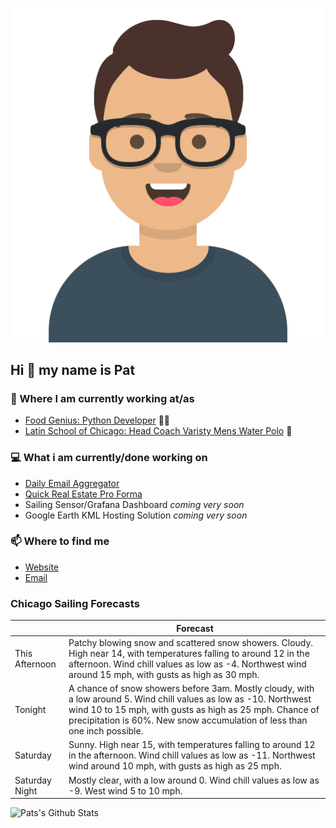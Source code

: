 [![Social banner for p-j-falconer](https://raw.githubusercontent.com/P-J-FALCONER/P-J-FALCONER/master/assets/avataaars.svg)](https://patfalconer.com/)
## Hi :wave: my name is Pat

### 💼 Where I am currently working at/as
- [Food Genius: Python Developer](https://getfoodgenius.com/) 🍔🐍
- [Latin School of Chicago: Head Coach Varisty Mens Water Polo](https://www.latinschool.org/) 🤽


### 💻 What i am currently/done working on
 - [Daily Email Aggregator](https://github.com/P-J-FALCONER/dott_daily_mail)
 - [Quick Real Estate Pro Forma](https://github.com/P-J-FALCONER/henry)
 - Sailing Sensor/Grafana Dashboard *coming very soon*
 - Google Earth KML Hosting Solution *coming very soon*

### 📫 Where to find me
 - [Website](https://patfalconer.com/)
 - [Email](mailto:patrick.j.falconer@gmail.com)


### Chicago Sailing Forecasts
|   | Forecast  |
|---|---|
| This Afternoon | Patchy blowing snow and scattered snow showers. Cloudy. High near 14, with temperatures falling to around 12 in the afternoon. Wind chill values as low as -4. Northwest wind around 15 mph, with gusts as high as 30 mph. |
| Tonight | A chance of snow showers before 3am. Mostly cloudy, with a low around 5. Wind chill values as low as -10. Northwest wind 10 to 15 mph, with gusts as high as 25 mph. Chance of precipitation is 60%. New snow accumulation of less than one inch possible. |
| Saturday | Sunny. High near 15, with temperatures falling to around 12 in the afternoon. Wind chill values as low as -11. Northwest wind around 10 mph, with gusts as high as 25 mph. |
| Saturday Night | Mostly clear, with a low around 0. Wind chill values as low as -9. West wind 5 to 10 mph. |

![Pats's Github Stats](https://github-readme-stats.vercel.app/api?username=p-j-falconer&show_icons=true&theme=radical)
